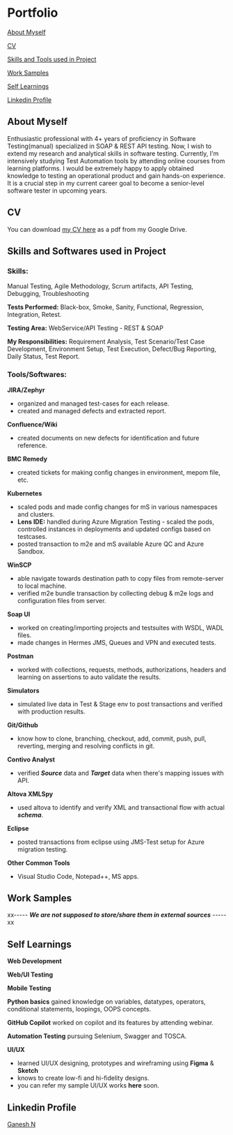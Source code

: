 # Portfolio
[About Myself](https://github.com/ganesh2524/Portfolio_Ganesh_N/blob/main/ReadAboutMe.md#about-myself)

[CV](https://github.com/ganesh2524/Portfolio_Ganesh_N/blob/main/ReadAboutMe.md#cv)

[Skills and Tools used in Project](https://github.com/ganesh2524/Portfolio_Ganesh_N/blob/main/ReadAboutMe.md#skills-and-softwares-used-in-project)

[Work Samples](https://github.com/ganesh2524/Portfolio_Ganesh_N/blob/main/ReadAboutMe.md#work-samples)

[Self Learnings](https://github.com/ganesh2524/Portfolio_Ganesh_N/blob/main/ReadAboutMe.md#self-learnings)

[Linkedin Profile](https://github.com/ganesh2524/Portfolio_Ganesh_N/blob/main/ReadAboutMe.md#linkedin-profile)


## About Myself
Enthusiastic professional with 4+ years of proficiency in Software Testing(manual) specialized in SOAP & REST API testing.
Now, I wish to extend my research and analytical skills in software testing. Currently, I'm intensively studying Test Automation tools by attending online courses from learning platforms. I would be extremely happy to apply obtained knowledge to testing an operational product and gain hands-on experience. It is a crucial step in my current career goal to become a senior-level software tester in upcoming years.


## CV
You can download [my CV here](https://drive.google.com/drive/folders/17VsAeaY8z0fVn_KuR0nIWMCyogQboxue) as a pdf from my Google Drive.


## Skills and Softwares used in Project
### Skills:
Manual Testing, Agile Methodology, Scrum artifacts, API Testing, Debugging, Troubleshooting

**Tests Performed:**
Black-box, Smoke, Sanity, Functional, Regression, Integration, Retest.

**Testing Area:**
WebService/API Testing - REST & SOAP

**My Responsibilities:**
Requirement Analysis, Test Scenario/Test Case Development, Environment Setup, Test Execution, Defect/Bug Reporting, Daily Status, Test Report.

### Tools/Softwares:

**JIRA/Zephyr**
- organized and managed test-cases for each release.
- created and managed defects and extracted report.

**Confluence/Wiki**
- created documents on new defects for identification and future reference.

**BMC Remedy**
- created tickets for making config changes in environment, mepom file, etc.

**Kubernetes**
- scaled pods and made config changes for mS in various namespaces and clusters.
- **Lens IDE:** handled during Azure Migration Testing - scaled the pods, controlled instances in deployments and updated configs based on testcases.
- posted transaction to m2e and mS available Azure QC and Azure Sandbox.

**WinSCP**
- able navigate towards destination path to copy files from remote-server to local machine.
- verified m2e bundle transaction by collecting debug & m2e logs and configuration files from server.

**Soap UI**
- worked on creating/importing projects and testsuites with WSDL, WADL files.
- made changes in Hermes JMS, Queues and VPN and executed tests.

**Postman**
- worked with collections, requests, methods, authorizations, headers and learning on assertions to auto validate the results.

**Simulators**
- simulated live data in Test & Stage env to post transactions and verified with production results.

**Git/Github**
- know how to clone, branching, checkout, add, commit, push, pull, reverting, merging and resolving conflicts in git.

**Contivo Analyst**
- verified **_Source_** data and **_Target_** data when there's mapping issues with API.

**Altova XMLSpy**
- used altova to identify and verify XML and transactional flow with actual _**schema**_.

**Eclipse**
- posted transactions from eclipse using JMS-Test setup for Azure migration testing.

**Other Common Tools**
- Visual Studio Code, Notepad++, MS apps.

## Work Samples

xx----- **_We are not supposed to store/share them in external sources_** -----xx


## Self Learnings

**Web Development**

**Web/UI Testing**

**Mobile Testing**

**Python basics** gained knowledge on variables, datatypes, operators, conditional statements, loopings, OOPS concepts.

**GitHub Copilot** worked on copilot and its features by attending webinar.

**Automation Testing** pursuing Selenium, Swagger and TOSCA.

**UI/UX**
- learned UI/UX designing, prototypes and wireframing using **Figma** & **Sketch**
- knows to create low-fi and hi-fidelity designs.
- you can refer my sample UI/UX works **here** soon.

 
## Linkedin Profile
<div class="badge-base LI-profile-badge" data-locale="en_US" data-size="large" data-theme="dark" data-type="VERTICAL" data-vanity="ganesh2524" data-version="v1"><a class="badge-base__link LI-simple-link" href="https://in.linkedin.com/in/ganesh2524?trk=profile-badge">Ganesh N</a></div>
